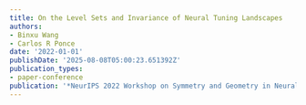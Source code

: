```yaml
---
title: On the Level Sets and Invariance of Neural Tuning Landscapes
authors:
- Binxu Wang
- Carlos R Ponce
date: '2022-01-01'
publishDate: '2025-08-08T05:00:23.651392Z'
publication_types:
- paper-conference
publication: '*NeurIPS 2022 Workshop on Symmetry and Geometry in Neural Representations*'
---
```

